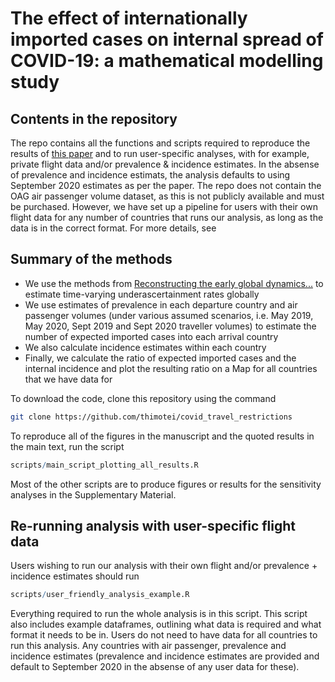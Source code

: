 # The effect of internationally imported cases on internal spread of COVID-19: a mathematical modelling study

## Contents in the repository
The repo contains all the functions and scripts required to reproduce the results of [this paper](https://www.medrxiv.org/content/10.1101/2020.07.12.20152298v1)
and to run user-specific analyses, with for example, private flight data and/or prevalence & incidence estimates. In the absense of prevalence and incidence
estimats, the analysis defaults to using September 2020 estimates as per the paper. The repo does not contain the OAG air passenger volume dataset, as this
is not publicly available and must be purchased. However, we have set up a pipeline for users with their own flight data for any number of countries that runs 
our analysis, as long as the data is in the correct format. For more details, see 

## Summary of the methods
* We use the methods from [Reconstructing the early global dynamics...](https://bmcmedicine.biomedcentral.com/articles/10.1186/s12916-020-01790-9) to estimate time-varying underascertainment rates globally
* We use estimates of prevalence in each departure country and air passenger volumes (under various assumed scenarios, i.e. May 2019, May 2020, Sept 2019 and Sept 2020 traveller volumes) to estimate the number of expected imported cases into each arrival country
* We also calculate incidence estimates within each country
* Finally, we calculate the ratio of expected imported cases and the internal incidence and plot the resulting ratio on a Map for all countries that we have data for

To download the code, clone this repository using the command

```sh
git clone https://github.com/thimotei/covid_travel_restrictions
```

To reproduce all of the figures in the manuscript and the quoted results in the main text, run the script 
```r
scripts/main_script_plotting_all_results.R
```

Most of the other scripts are to produce figures or results for the sensitivity analyses in the Supplementary Material.

## Re-running analysis with user-specific flight data

Users wishing to run our analysis with their own flight and/or prevalence + incidence estimates should run

```r
scripts/user_friendly_analysis_example.R
```

Everything required to run the whole analysis is in this script. This script also includes example dataframes, outlining what data is required and
what format it needs to be in. Users do not need to have data for all countries to run this analysis. Any countries with air passenger, prevalence
and incidence estimates (prevalence and incidence estimates are provided and default to September 2020 in the absense of any user data for these). 
